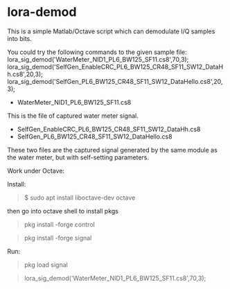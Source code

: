 # lora-demod

This is a simple Matlab/Octave script which can demodulate I/Q samples into bits. 

You could try the following commands to the given sample file:
lora_sig_demod('WaterMeter_NID1_PL6_BW125_SF11.cs8',70,3);
lora_sig_demod('SelfGen_EnableCRC_PL6_BW125_CR48_SF11_SW12_DataHh.cs8',20,3);
lora_sig_demod('SelfGen_PL6_BW125_CR48_SF11_SW12_DataHello.cs8',20,3);

- WaterMeter_NID1_PL6_BW125_SF11.cs8

This is the file of captured water meter signal.

- SelfGen_EnableCRC_PL6_BW125_CR48_SF11_SW12_DataHh.cs8
- SelfGen_PL6_BW125_CR48_SF11_SW12_DataHello.cs8

These two files are the captured signal generated by the same module as the water meter, but with self-setting parameters. 

Work under Octave:

Install:

>$ sudo apt install liboctave-dev  octave

then go into octave shell to install pkgs

>pkg install -forge control

>pkg install -forge signal

Run:
>pkg load signal

>lora_sig_demod('WaterMeter_NID1_PL6_BW125_SF11.cs8',70,3);
